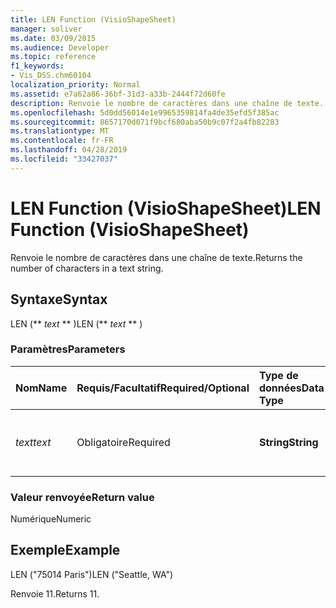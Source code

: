 ```yaml
---
title: LEN Function (VisioShapeSheet)
manager: soliver
ms.date: 03/09/2015
ms.audience: Developer
ms.topic: reference
f1_keywords:
- Vis_DSS.chm60104
localization_priority: Normal
ms.assetid: e7a62a86-36bf-31d3-a33b-2444f72d60fe
description: Renvoie le nombre de caractères dans une chaîne de texte.
ms.openlocfilehash: 5d0dd56014e1e9965359814fa4de35efd5f385ac
ms.sourcegitcommit: 8657170d071f9bcf680aba50b9c07f2a4fb82283
ms.translationtype: MT
ms.contentlocale: fr-FR
ms.lasthandoff: 04/28/2019
ms.locfileid: "33427037"
---
```

# <a name="len-function-visioshapesheet"></a><span data-ttu-id="b3e2f-103">LEN Function (VisioShapeSheet)</span><span class="sxs-lookup"><span data-stu-id="b3e2f-103">LEN Function (VisioShapeSheet)</span></span>

<span data-ttu-id="b3e2f-104">Renvoie le nombre de caractères dans une chaîne de texte.</span><span class="sxs-lookup"><span data-stu-id="b3e2f-104">Returns the number of characters in a text string.</span></span>
  
## <a name="syntax"></a><span data-ttu-id="b3e2f-105">Syntaxe</span><span class="sxs-lookup"><span data-stu-id="b3e2f-105">Syntax</span></span>

<span data-ttu-id="b3e2f-106">LEN (\*\* *text* \*\* )</span><span class="sxs-lookup"><span data-stu-id="b3e2f-106">LEN (\*\* *text* \*\* )</span></span> 
  
### <a name="parameters"></a><span data-ttu-id="b3e2f-107">Paramètres</span><span class="sxs-lookup"><span data-stu-id="b3e2f-107">Parameters</span></span>

|<span data-ttu-id="b3e2f-108">**Nom**</span><span class="sxs-lookup"><span data-stu-id="b3e2f-108">**Name**</span></span>|<span data-ttu-id="b3e2f-109">**Requis/Facultatif**</span><span class="sxs-lookup"><span data-stu-id="b3e2f-109">**Required/Optional**</span></span>|<span data-ttu-id="b3e2f-110">**Type de données**</span><span class="sxs-lookup"><span data-stu-id="b3e2f-110">**Data Type**</span></span>|<span data-ttu-id="b3e2f-111">**Description**</span><span class="sxs-lookup"><span data-stu-id="b3e2f-111">**Description**</span></span>|
|:-----|:-----|:-----|:-----|
| <span data-ttu-id="b3e2f-112">_text_</span><span class="sxs-lookup"><span data-stu-id="b3e2f-112">_text_</span></span> <br/> |<span data-ttu-id="b3e2f-113">Obligatoire</span><span class="sxs-lookup"><span data-stu-id="b3e2f-113">Required</span></span>  <br/> |<span data-ttu-id="b3e2f-114">**String**</span><span class="sxs-lookup"><span data-stu-id="b3e2f-114">**String**</span></span> <br/> |<span data-ttu-id="b3e2f-115">Chaîne de caractères dont vous souhaitez obtenir la longueur.</span><span class="sxs-lookup"><span data-stu-id="b3e2f-115">The character string whose length you want to find.</span></span>  <br/> |
   
### <a name="return-value"></a><span data-ttu-id="b3e2f-116">Valeur renvoyée</span><span class="sxs-lookup"><span data-stu-id="b3e2f-116">Return value</span></span>

<span data-ttu-id="b3e2f-117">Numérique</span><span class="sxs-lookup"><span data-stu-id="b3e2f-117">Numeric</span></span>
  
## <a name="example"></a><span data-ttu-id="b3e2f-118">Exemple</span><span class="sxs-lookup"><span data-stu-id="b3e2f-118">Example</span></span>

<span data-ttu-id="b3e2f-119">LEN ("75014 Paris")</span><span class="sxs-lookup"><span data-stu-id="b3e2f-119">LEN ("Seattle, WA")</span></span> 
  
<span data-ttu-id="b3e2f-120">Renvoie 11.</span><span class="sxs-lookup"><span data-stu-id="b3e2f-120">Returns 11.</span></span> 
  

